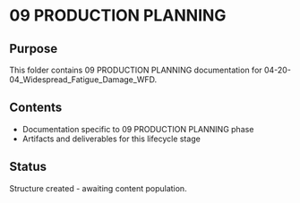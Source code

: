 # 09 PRODUCTION PLANNING

## Purpose
This folder contains 09 PRODUCTION PLANNING documentation for 04-20-04_Widespread_Fatigue_Damage_WFD.

## Contents
- Documentation specific to 09 PRODUCTION PLANNING phase
- Artifacts and deliverables for this lifecycle stage

## Status
Structure created - awaiting content population.
